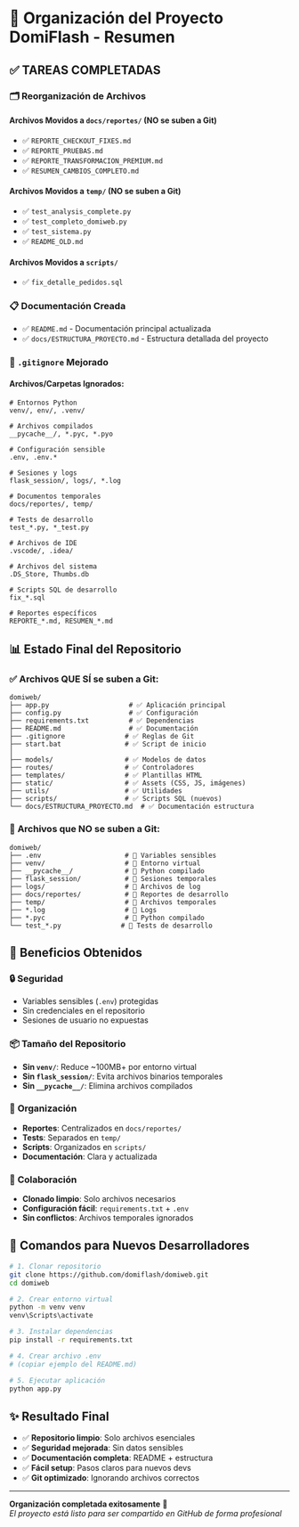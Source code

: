 # 📁 Organización del Proyecto DomiFlash - Resumen

## ✅ TAREAS COMPLETADAS

### 🗂️ **Reorganización de Archivos**

#### Archivos Movidos a `docs/reportes/` (NO se suben a Git)
- ✅ `REPORTE_CHECKOUT_FIXES.md`
- ✅ `REPORTE_PRUEBAS.md` 
- ✅ `REPORTE_TRANSFORMACION_PREMIUM.md`
- ✅ `RESUMEN_CAMBIOS_COMPLETO.md`

#### Archivos Movidos a `temp/` (NO se suben a Git)
- ✅ `test_analysis_complete.py`
- ✅ `test_completo_domiweb.py`
- ✅ `test_sistema.py`
- ✅ `README_OLD.md`

#### Archivos Movidos a `scripts/`
- ✅ `fix_detalle_pedidos.sql`

### 📋 **Documentación Creada**
- ✅ `README.md` - Documentación principal actualizada
- ✅ `docs/ESTRUCTURA_PROYECTO.md` - Estructura detallada del proyecto

### 🚫 **`.gitignore` Mejorado**

#### Archivos/Carpetas Ignorados:
```
# Entornos Python
venv/, env/, .venv/

# Archivos compilados
__pycache__/, *.pyc, *.pyo

# Configuración sensible
.env, .env.*

# Sesiones y logs
flask_session/, logs/, *.log

# Documentos temporales
docs/reportes/, temp/

# Tests de desarrollo
test_*.py, *_test.py

# Archivos de IDE
.vscode/, .idea/

# Archivos del sistema
.DS_Store, Thumbs.db

# Scripts SQL de desarrollo
fix_*.sql

# Reportes específicos
REPORTE_*.md, RESUMEN_*.md
```

## 📊 **Estado Final del Repositorio**

### ✅ **Archivos QUE SÍ se suben a Git:**
```
domiweb/
├── app.py                    # ✅ Aplicación principal
├── config.py                 # ✅ Configuración
├── requirements.txt          # ✅ Dependencias
├── README.md                 # ✅ Documentación
├── .gitignore               # ✅ Reglas de Git
├── start.bat                # ✅ Script de inicio
│
├── models/                  # ✅ Modelos de datos
├── routes/                  # ✅ Controladores
├── templates/               # ✅ Plantillas HTML
├── static/                  # ✅ Assets (CSS, JS, imágenes)
├── utils/                   # ✅ Utilidades
├── scripts/                 # ✅ Scripts SQL (nuevos)
└── docs/ESTRUCTURA_PROYECTO.md  # ✅ Documentación estructura
```

### 🚫 **Archivos que NO se suben a Git:**
```
domiweb/
├── .env                     # 🚫 Variables sensibles
├── venv/                    # 🚫 Entorno virtual
├── __pycache__/             # 🚫 Python compilado
├── flask_session/           # 🚫 Sesiones temporales
├── logs/                    # 🚫 Archivos de log
├── docs/reportes/           # 🚫 Reportes de desarrollo
├── temp/                    # 🚫 Archivos temporales
├── *.log                    # 🚫 Logs
├── *.pyc                    # 🚫 Python compilado
└── test_*.py               # 🚫 Tests de desarrollo
```

## 🎯 **Beneficios Obtenidos**

### 🔒 **Seguridad**
- Variables sensibles (`.env`) protegidas
- Sin credenciales en el repositorio
- Sesiones de usuario no expuestas

### 📦 **Tamaño del Repositorio**
- **Sin `venv/`**: Reduce ~100MB+ por entorno virtual
- **Sin `flask_session/`**: Evita archivos binarios temporales  
- **Sin `__pycache__/`**: Elimina archivos compilados

### 🧹 **Organización**
- **Reportes**: Centralizados en `docs/reportes/`
- **Tests**: Separados en `temp/`
- **Scripts**: Organizados en `scripts/`
- **Documentación**: Clara y actualizada

### 👥 **Colaboración**
- **Clonado limpio**: Solo archivos necesarios
- **Configuración fácil**: `requirements.txt` + `.env`
- **Sin conflictos**: Archivos temporales ignorados

## 🚀 **Comandos para Nuevos Desarrolladores**

```bash
# 1. Clonar repositorio
git clone https://github.com/domiflash/domiweb.git
cd domiweb

# 2. Crear entorno virtual
python -m venv venv
venv\Scripts\activate

# 3. Instalar dependencias
pip install -r requirements.txt

# 4. Crear archivo .env
# (copiar ejemplo del README.md)

# 5. Ejecutar aplicación
python app.py
```

## ✨ **Resultado Final**

- ✅ **Repositorio limpio**: Solo archivos esenciales
- ✅ **Seguridad mejorada**: Sin datos sensibles  
- ✅ **Documentación completa**: README + estructura
- ✅ **Fácil setup**: Pasos claros para nuevos devs
- ✅ **Git optimizado**: Ignorando archivos correctos

---

**Organización completada exitosamente** 🎉  
*El proyecto está listo para ser compartido en GitHub de forma profesional*